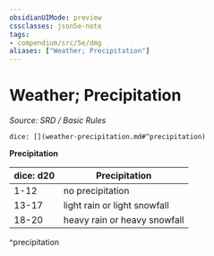 ```yaml
---
obsidianUIMode: preview
cssclasses: json5e-note
tags:
- compendium/src/5e/dmg
aliases: ["Weather; Precipitation"]
---
```

# Weather; Precipitation
*Source: SRD / Basic Rules* 

`dice: [](weather-precipitation.md#^precipitation)`

**Precipitation**

| dice: d20 | Precipitation |
|-----------|---------------|
| 1-12 | no precipitation |
| 13-17 | light rain or light snowfall |
| 18-20 | heavy rain or heavy snowfall |
^precipitation